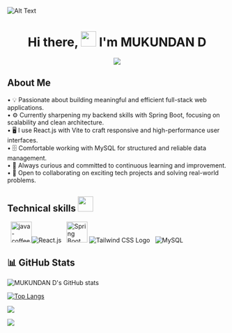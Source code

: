 ![Alt Text](https://drive.google.com/uc?id=1jHkGV4VoU9K7ogM3jtcqtSpuuJlTYZBc)

# <h1 align="center"> Hi there, <img src="https://raw.githubusercontent.com/aemmadi/aemmadi/master/wave.gif" width="35px">  I'm MUKUNDAN D</h1>

<div align="center">
  <a href="https://github.com/Ratheshan03/readme-typing-svg">
    <img src="https://readme-typing-svg.herokuapp.com?lines=Computer+Science+Undergraduate;Aspiring+Software+Engineer;Java+Developer;&center=true&width=500&height=50">
  </a>
</div>




## About Me

• 💡 Passionate about building meaningful and efficient full-stack web applications.<br/>
• ⚙️ Currently sharpening my backend skills with Spring Boot, focusing on scalability and clean architecture.<br/>
• 🖥️ I use React.js with Vite to craft responsive and high-performance user interfaces.<br/>
• 🗄️ Comfortable working with MySQL for structured and reliable data management.<br/>
• 🌱 Always curious and committed to continuous learning and improvement.<br/>
• 🤝 Open to collaborating on exciting tech projects and solving real-world problems.<br/>

## Technical skills <img src='https://user-images.githubusercontent.com/74038190/206662607-d9e7591e-bbf9-42f9-9386-29efc927bc16.gif' width="35"> 

  <img width="48" height="48" src="https://img.icons8.com/color/48/java-coffee-cup-logo--v1.png" alt="java-coffee-cup-logo--v1"/><img src="https://img.icons8.com/officel/48/react.png" alt="React.js"/>
  <img src="https://img.icons8.com/?size=100&id=NAq49sHXDSy5&format=png&color=000000" alt="Spring Boot" width="48"/>
  <img src="https://img.icons8.com/color/48/tailwindcss.png" alt="Tailwind CSS Logo"/>
  <img src="https://img.icons8.com/color/48/mysql-logo.png" alt="MySQL"/>


## 📊 GitHub Stats

![MUKUNDAN D's GitHub stats](https://github-readme-stats.vercel.app/api?username=mukundan-13\&show_icons=true\&theme=radical)

[![Top Langs](https://github-readme-stats.vercel.app/api/top-langs/?username=mukundan-13\&layout=compact)](https://github.com/mukundan-13/github-readme-stats)

![](https://github-readme-streak-stats.herokuapp.com/?user=mukundan-13\&theme=default\&hide_border=false)<br/>

[![](https://visitcount.itsvg.in/api?id=mukundan-13\&icon=0\&color=0)](https://visitcount.itsvg.in)

<!---
mukundan-13/mukundan-13 is a ✨ special ✨ repository because its `README.md` (this file) appears on your GitHub profile.
You can click the Preview link to take a look at your changes.
--->
